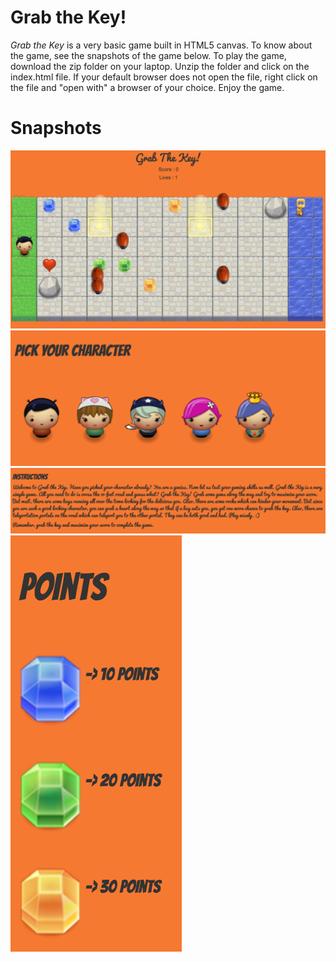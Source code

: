 # Grab the Key!

<em>Grab the Key</em> is a very basic game built in HTML5 canvas. To know about the game, see the snapshots of the game below. To play the game, download the zip folder on your laptop. Unzip the folder and click on the index.html file. If your default browser does not open the file, right click on the file and "open with" a browser of your choice. Enjoy the game.

# Snapshots

<img src="images/GTKsnap1.png">
<img src="images/GTKsnap2.png">
<img src="images/GTKsnap3.png">
<img src="images/GTKsnap4.png">